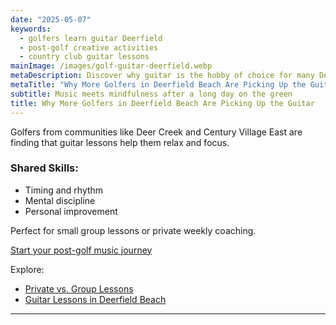 ```yaml
---
date: "2025-05-07"
keywords:
  - golfers learn guitar Deerfield
  - post-golf creative activities
  - country club guitar lessons
mainImage: /images/golf-guitar-deerfield.webp
metaDescription: Discover why guitar is the hobby of choice for many Deerfield Beach golfers looking to unwind after the course.
metaTitle: "Why More Golfers in Deerfield Beach Are Picking Up the Guitar"
subtitle: Music meets mindfulness after a long day on the green
title: Why More Golfers in Deerfield Beach Are Picking Up the Guitar
---
```


Golfers from communities like Deer Creek and Century Village East are finding that guitar lessons help them relax and focus.

### Shared Skills:

- Timing and rhythm
- Mental discipline
- Personal improvement

Perfect for small group lessons or private weekly coaching.

[Start your post-golf music journey](https://www.parklandguitarlessons.com/contact)

Explore:

- [Private vs. Group Lessons](https://www.parklandguitarlessons.com/guitar-chalk/private-vs-group-guitar-lessons)
- [Guitar Lessons in Deerfield Beach](https://www.parklandguitarlessons.com/guitar-lessons-deerfield-beach-fl)

---
